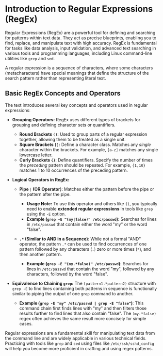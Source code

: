 # Introduction to Regular Expressions (RegEx)

Regular Expressions (RegEx) are a powerful tool for defining and searching for patterns within text data. They act as precise blueprints, enabling you to find, replace, and manipulate text with high accuracy. RegEx is fundamental for tasks like data analysis, input validation, and advanced text searching in various tools and programming languages, including Linux command-line utilities like `grep` and `sed`.

A regular expression is a sequence of characters, where some characters (metacharacters) have special meanings that define the structure of the search pattern rather than representing literal text.

## Basic RegEx Concepts and Operators

The text introduces several key concepts and operators used in regular expressions:

* **Grouping Operators:** RegEx uses different types of brackets for grouping and defining character sets or quantifiers.
    * **Round Brackets `()`**: Used to group parts of a regular expression together, allowing them to be treated as a single unit.
    * **Square Brackets `[]`**: Define a character class. Matches any *single* character within the brackets. For example, `[a-z]` matches any single lowercase letter.
    * **Curly Brackets `{}`**: Define quantifiers. Specify the number of times the *preceding* pattern should be repeated. For example, `{1,10}` matches 1 to 10 occurrences of the preceding pattern.

* **Logical Operators in RegEx:**
    * **Pipe `|` (OR Operator)**: Matches either the pattern before the pipe or the pattern after the pipe.
        * **Usage Note:** To use this operator and others like `()`, you typically need to enable **extended regular expressions** in tools like `grep` using the `-E` option.
        * **Example (`grep -E "(my|false)" /etc/passwd`)**: Searches for lines in `/etc/passwd` that contain either the word "my" or the word "false".

    * **`.*` (Similar to AND in a Sequence)**: While not a formal "AND" operator, the pattern `.*` can be used to find occurrences of one pattern followed by any characters (`.`) zero or more times (`*`), and then another pattern.
        * **Example (`grep -E "(my.*false)" /etc/passwd`)**: Searches for lines in `/etc/passwd` that contain the word "my", followed by any characters, followed by the word "false".

* **Equivalence to Chaining `grep`:** The `(pattern1.*pattern2)` structure with `grep -E` to find lines containing both patterns in sequence is functionally similar to piping the output of one `grep` command to another.
    * **Example (`grep -E "my" /etc/passwd | grep -E "false"`)**: This command chain first finds lines with "my" and then filters those results further to find lines that also contain "false". The `(my.*false)` regex often achieves the same result more concisely for simple cases.

Regular expressions are a fundamental skill for manipulating text data from the command line and are widely applicable in various technical fields. Practicing with tools like `grep` and `sed` using files like `/etc/ssh/sshd_config` will help you become more proficient in crafting and using regex patterns.